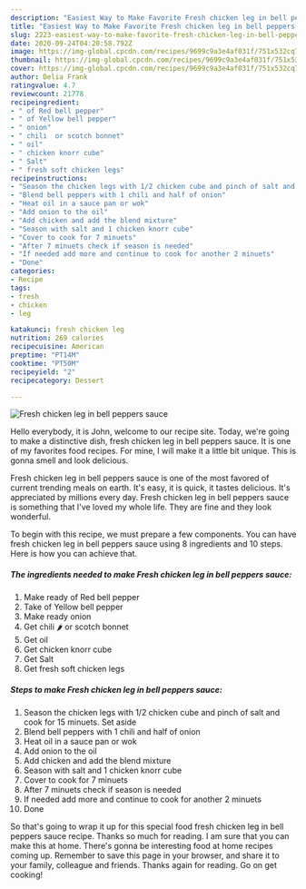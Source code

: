 ```yaml
---
description: "Easiest Way to Make Favorite Fresh chicken leg in bell peppers sauce"
title: "Easiest Way to Make Favorite Fresh chicken leg in bell peppers sauce"
slug: 2223-easiest-way-to-make-favorite-fresh-chicken-leg-in-bell-peppers-sauce
date: 2020-09-24T04:20:58.792Z
image: https://img-global.cpcdn.com/recipes/9699c9a3e4af031f/751x532cq70/fresh-chicken-leg-in-bell-peppers-sauce-recipe-main-photo.jpg
thumbnail: https://img-global.cpcdn.com/recipes/9699c9a3e4af031f/751x532cq70/fresh-chicken-leg-in-bell-peppers-sauce-recipe-main-photo.jpg
cover: https://img-global.cpcdn.com/recipes/9699c9a3e4af031f/751x532cq70/fresh-chicken-leg-in-bell-peppers-sauce-recipe-main-photo.jpg
author: Delia Frank
ratingvalue: 4.7
reviewcount: 21778
recipeingredient:
- " of Red bell pepper"
- " of Yellow bell pepper"
- " onion"
- " chili  or scotch bonnet"
- " oil"
- " chicken knorr cube"
- " Salt"
- " fresh soft chicken legs"
recipeinstructions:
- "Season the chicken legs with 1/2 chicken cube and pinch of salt and cook for 15 minuets. Set aside"
- "Blend bell peppers with 1 chili and half of onion"
- "Heat oil in a sauce pan or wok"
- "Add onion to the oil"
- "Add chicken and add the blend mixture"
- "Season with salt and 1 chicken knorr cube"
- "Cover to cook for 7 minuets"
- "After 7 minuets check if season is needed"
- "If needed add more and continue to cook for another 2 minuets"
- "Done"
categories:
- Recipe
tags:
- fresh
- chicken
- leg

katakunci: fresh chicken leg 
nutrition: 269 calories
recipecuisine: American
preptime: "PT14M"
cooktime: "PT50M"
recipeyield: "2"
recipecategory: Dessert

---
```



![Fresh chicken leg in bell peppers sauce](https://img-global.cpcdn.com/recipes/9699c9a3e4af031f/751x532cq70/fresh-chicken-leg-in-bell-peppers-sauce-recipe-main-photo.jpg)

Hello everybody, it is John, welcome to our recipe site. Today, we're going to make a distinctive dish, fresh chicken leg in bell peppers sauce. It is one of my favorites food recipes. For mine, I will make it a little bit unique. This is gonna smell and look delicious.

Fresh chicken leg in bell peppers sauce is one of the most favored of current trending meals on earth. It's easy, it is quick, it tastes delicious. It's appreciated by millions every day. Fresh chicken leg in bell peppers sauce is something that I've loved my whole life. They are fine and they look wonderful.




To begin with this recipe, we must prepare a few components. You can have fresh chicken leg in bell peppers sauce using 8 ingredients and 10 steps. Here is how you can achieve that.

<!--inarticleads1-->

##### The ingredients needed to make Fresh chicken leg in bell peppers sauce:

1. Make ready  of Red bell pepper
1. Take  of Yellow bell pepper
1. Make ready  onion
1. Get  chili 🌶 or scotch bonnet
1. Get  oil
1. Get  chicken knorr cube
1. Get  Salt
1. Get  fresh soft chicken legs




<!--inarticleads2-->

##### Steps to make Fresh chicken leg in bell peppers sauce:

1. Season the chicken legs with 1/2 chicken cube and pinch of salt and cook for 15 minuets. Set aside
1. Blend bell peppers with 1 chili and half of onion
1. Heat oil in a sauce pan or wok
1. Add onion to the oil
1. Add chicken and add the blend mixture
1. Season with salt and 1 chicken knorr cube
1. Cover to cook for 7 minuets
1. After 7 minuets check if season is needed
1. If needed add more and continue to cook for another 2 minuets
1. Done




So that's going to wrap it up for this special food fresh chicken leg in bell peppers sauce recipe. Thanks so much for reading. I am sure that you can make this at home. There's gonna be interesting food at home recipes coming up. Remember to save this page in your browser, and share it to your family, colleague and friends. Thanks again for reading. Go on get cooking!
